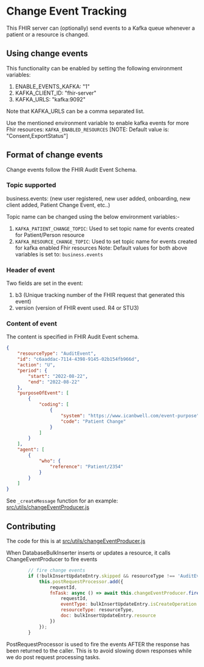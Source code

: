 # Change Event Tracking

This FHIR server can (optionally) send events to a Kafka queue whenever a patient or a resource is changed.

## Using change events

This functionality can be enabled by setting the following environment variables:

1. ENABLE_EVENTS_KAFKA: "1"
2. KAFKA_CLIENT_ID: "fhir-server"
3. KAFKA_URLS: "kafka:9092"

Note that KAFKA_URLS can be a comma separated list.

Use the mentioned environment variable to enable kafka events for more Fhir resources: ```KAFKA_ENABLED_RESOURCES```
[NOTE: Default value is: "Consent,ExportStatus"]

## Format of change events

Change events follow the FHIR Audit Event Schema.

### Topic supported

business.events:
(new user registered, new user added, onboarding, new client added, Patient Change Event, etc..)

Topic name can be changed using the below environment variables:-
1. ```KAFKA_PATIENT_CHANGE_TOPIC```: Used to set topic name for events created for Patient/Person resource
2. ```KAFKA_RESOURCE_CHANGE_TOPIC```: Used to set topic name for events created for kafka enabled Fhir resources
Note: Default values for both above variables is set to: ```business.events```

### Header of event

Two fields are set in the event:

1. b3 (Unique tracking number of the FHIR request that generated this event)
2. version (version of FHIR event used. R4 or STU3)

### Content of event

The content is specified in FHIR Audit Event schema.

```json
{
    "resourceType": "AuditEvent",
    "id": "c6aaddac-7114-4398-9145-02b154fb966d",
    "action": "U",
    "period": {
        "start": "2022-08-22",
        "end": "2022-08-22"
    },
    "purposeOfEvent": [
        {
            "coding": [
                {
                    "system": "https://www.icanbwell.com/event-purpose",
                    "code": "Patient Change"
                }
            ]
        }
    ],
    "agent": [
        {
            "who": {
                "reference": "Patient/2354"
            }
        }
    ]
}
```

See `_createMessage` function for an example:
[src/utils/changeEventProducer.js](src/utils/changeEventProducer.js)

## Contributing

The code for this is at [src/utils/changeEventProducer.js](src/utils/changeEventProducer.js)

When DatabaseBulkInserter inserts or updates a resource, it calls ChangeEventProducer to fire events
```javascript
        // fire change events
        if (!bulkInsertUpdateEntry.skipped && resourceType !== 'AuditEvent' && !useHistoryCollection) {
            this.postRequestProcessor.add({
                requestId,
                fnTask: async () => await this.changeEventProducer.fireEventsAsync({
                    requestId,
                    eventType: bulkInsertUpdateEntry.isCreateOperation ? 'C' : 'U',
                    resourceType: resourceType,
                    doc: bulkInsertUpdateEntry.resource
                })
            });
        }
```
PostRequestProcessor is used to fire the events AFTER the response has been returned to the caller.  This is to avoid slowing down responses while we do post request processing tasks.

